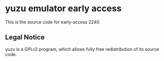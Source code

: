 yuzu emulator early access
=============

This is the source code for early-access 2240.

## Legal Notice

yuzu is a GPLv2 program, which allows fully free redistribution of its source code.